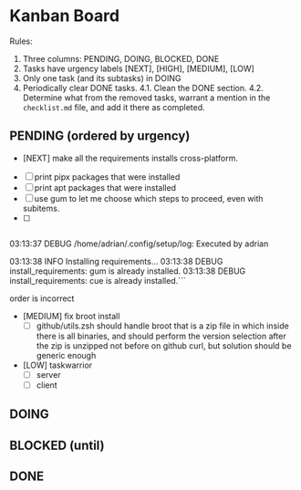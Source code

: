 # Kanban Board

Rules:
1. Three columns: PENDING, DOING, BLOCKED, DONE
2. Tasks have urgency labels [NEXT], [HIGH], [MEDIUM], [LOW]
3. Only one task (and its subtasks) in DOING
4. Periodically clear DONE tasks.
  4.1. Clean the DONE section.
  4.2. Determine what from the removed tasks, warrant a mention in the `checklist.md` file, and add it there as completed.

## PENDING (ordered by urgency)

- [NEXT] make all the requirements installs cross-platform.
- [ ] print pipx packages that were installed
- [ ] print apt packages that were installed
- [ ] use gum to let me choose which steps to proceed, even with subitems. 
- [ ] ```❯ ./main.zsh rpi_aarch64.cue
03:13:37 DEBUG /home/adrian/.config/setup/log: Executed by adrian

03:13:38 INFO Installing requirements...
03:13:38 DEBUG install_requirements: gum is already installed.
03:13:38 DEBUG install_requirements: cue is already installed.```

order is incorrect
- [MEDIUM] fix broot install
  - [ ] github/utils.zsh should handle broot that is a zip file in which inside there is all binaries, and should perform the version selection after the zip is unzipped not before on github curl, but solution should be generic enough
- [LOW] taskwarrior
  - [ ] server
  - [ ] client

## DOING

## BLOCKED (until)

## DONE

